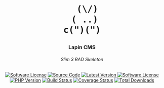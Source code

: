 <h1 align="center">
<pre>
  (\/)
 ( ..)
c(")(")
</pre>
</h1>

<h3 align="center">Lapin CMS</h3>
<h6 align="center">Slim 3 RAD Skeleton</h6>

<div align="center">

  [![Software License](https://img.shields.io/badge/license-MIT-brightgreen.svg)](LICENSE.md)
  [![Source Code][badge-source]][source]
  [![Latest Version][badge-release]][release]
  [![Software License][badge-license]][license]
  [![PHP Version][badge-php]][php]
  [![Build Status][badge-build]][build]
  [![Coverage Status][badge-coverage]][coverage]
  [![Total Downloads][badge-downloads]][downloads]

</div>

[badge-source]: https://img.shields.io/badge/source-ramsey/uuid-blue.svg?style=flat-square
[badge-release]: https://img.shields.io/packagist/v/ramsey/uuid.svg?style=flat-square&label=release
[badge-license]: https://img.shields.io/packagist/l/ramsey/uuid.svg?style=flat-square
[badge-php]: https://img.shields.io/packagist/php-v/ramsey/uuid.svg?style=flat-square
[badge-build]: https://img.shields.io/travis/ramsey/uuid/master.svg?style=flat-square
[badge-coverage]: https://img.shields.io/coveralls/github/ramsey/uuid/master.svg?style=flat-square
[badge-downloads]: https://img.shields.io/packagist/dt/ramsey/uuid.svg?style=flat-square&colorB=mediumvioletred

[source]: https://github.com/nalyk/lapin-cms
[release]: https://packagist.org/packages/nalyk/lapin-cms
[license]: https://github.com/nalyk/lapin-cms/blob/master/LICENSE
[php]: https://php.net
[build]: https://travis-ci.org/nalyk/lapin-cms
[coverage]: https://coveralls.io/github/nalyk/lapin-cms?branch=master
[downloads]: https://packagist.org/packages/nalyk/lapin-cms